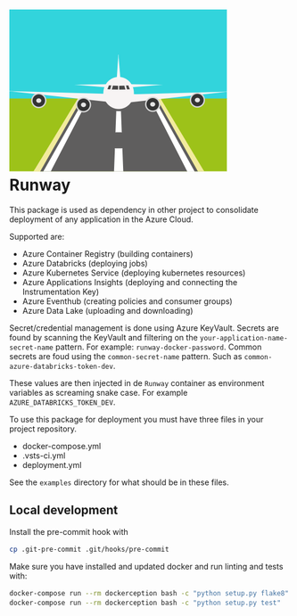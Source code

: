 # ![runway](img/runway.png) Runway

This package is used as dependency in other project to consolidate deployment of any application in the Azure Cloud.

Supported are:
- Azure Container Registry (building containers)
- Azure Databricks (deploying jobs)
- Azure Kubernetes Service (deploying kubernetes resources)
- Azure Applications Insights (deploying and connecting the Instrumentation Key)
- Azure Eventhub (creating policies and consumer groups)
- Azure Data Lake (uploading and downloading)

Secret/credential management is done using Azure KeyVault. Secrets are found by scanning the KeyVault and filtering on the `your-application-name-secret-name` pattern. For example: `runway-docker-password`.
Common secrets are foud using the `common-secret-name` pattern. Such as `common-azure-databricks-token-dev`. 

These values are then injected in de `Runway` container as environment variables as screaming snake case. For example `AZURE_DATABRICKS_TOKEN_DEV`.

To use this package for deployment you must have three files in your project repository.
- docker-compose.yml
- .vsts-ci.yml
- deployment.yml

See the `examples` directory for what should be in these files.

## Local development

Install the pre-commit hook with

```bash
cp .git-pre-commit .git/hooks/pre-commit
```

Make sure you have installed and updated docker and run linting and tests with:

```bash
docker-compose run --rm dockerception bash -c "python setup.py flake8"
docker-compose run --rm dockerception bash -c "python setup.py test"
```
